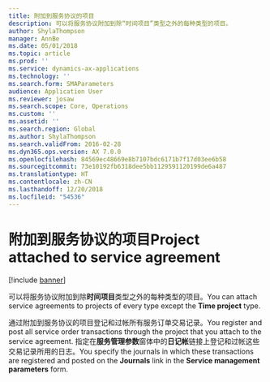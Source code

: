 ```yaml
---
title: 附加到服务协议的项目
description: 可以将服务协议附加到除“时间项目”类型之外的每种类型的项目。
author: ShylaThompson
manager: AnnBe
ms.date: 05/01/2018
ms.topic: article
ms.prod: ''
ms.service: dynamics-ax-applications
ms.technology: ''
ms.search.form: SMAParameters
audience: Application User
ms.reviewer: josaw
ms.search.scope: Core, Operations
ms.custom: ''
ms.assetid: ''
ms.search.region: Global
ms.author: ShylaThompson
ms.search.validFrom: 2016-02-28
ms.dyn365.ops.version: AX 7.0.0
ms.openlocfilehash: 84569ec48669e8b7107bdc6171b7f17d03ee6b58
ms.sourcegitcommit: 73e10192fb6318dee5bb1129591120199de6a487
ms.translationtype: HT
ms.contentlocale: zh-CN
ms.lasthandoff: 12/20/2018
ms.locfileid: "54536"
---
```

# <a name="project-attached-to-service-agreement"></a><span data-ttu-id="9476c-103">附加到服务协议的项目</span><span class="sxs-lookup"><span data-stu-id="9476c-103">Project attached to service agreement</span></span> 

[!include [banner](../includes/banner.md)]


<span data-ttu-id="9476c-104">可以将服务协议附加到除**时间项目**类型之外的每种类型的项目。</span><span class="sxs-lookup"><span data-stu-id="9476c-104">You can attach service agreements to projects of every type except the **Time project** type.</span></span>

<span data-ttu-id="9476c-105">通过附加到服务协议的项目登记和过帐所有服务订单交易记录。</span><span class="sxs-lookup"><span data-stu-id="9476c-105">You register and post all service order transactions through the project that you attach to the service agreement.</span></span> <span data-ttu-id="9476c-106">指定在**服务管理参数**窗体中的**日记帐**链接上登记和过帐这些交易记录所用的日志。</span><span class="sxs-lookup"><span data-stu-id="9476c-106">You specify the journals in which these transactions are registered and posted on the **Journals** link in the **Service management parameters** form.</span></span>

  


